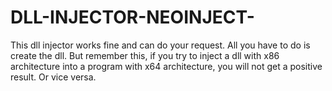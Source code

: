 # DLL-INJECTOR-NEOINJECT-
This dll injector works fine and can do your request. All you have to do is create the dll. But remember this, if you try to inject a dll with x86 architecture into a program with x64 architecture, you will not get a positive result. Or vice versa.

